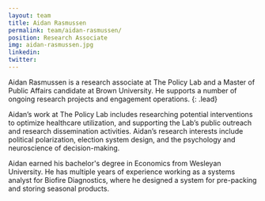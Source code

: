 ```yaml
---
layout: team
title: Aidan Rasmussen
permalink: team/aidan-rasmussen/
position: Research Associate
img: aidan-rasmussen.jpg
linkedin:
twitter:
---
```


Aidan Rasmussen is a research associate at The Policy Lab and a Master of Public Affairs candidate at Brown University. He supports a number of ongoing research projects and engagement operations.
{: .lead}

Aidan’s work at The Policy Lab includes researching potential interventions to optimize healthcare utilization, and supporting the Lab’s public outreach and research dissemination activities. Aidan’s research interests include political polarization, election system design, and the psychology and neuroscience of decision-making.

Aidan earned his bachelor's degree in Economics from Wesleyan University. He has multiple years of experience working as a systems analyst for Biofire Diagnostics, where he designed a system for pre-packing and storing seasonal products.
